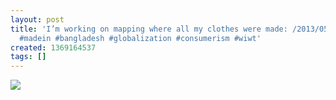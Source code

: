```yaml
---
layout: post
title: 'I’m working on mapping where all my clothes were made: /2013/05/19/where-my-clothes-were-made
  #madein #bangladesh #globalization #consumerism #wiwt'
created: 1369164537
tags: []
---
```

![](http://24.media.tumblr.com/718efedf025028d929f721460e04583d/tumblr_mn5y49GOzA1rsr8w3o1_500.jpg)


